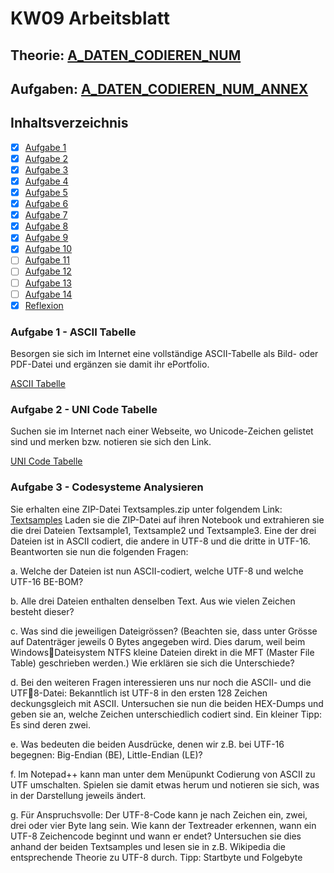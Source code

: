 # KW09 Arbeitsblatt

## Theorie: [A_DATEN_CODIEREN_NUM](./A_DATEN_CODIEREN_NUM.pdf)
## Aufgaben: [A_DATEN_CODIEREN_NUM_ANNEX](./A_DATEN_CODIEREN_NUM_ANNEX.pdf)

## Inhaltsverzeichnis
- [X] [Aufgabe 1](#Aufgabe-1---ASCII-Tabelle)
- [X] [Aufgabe 2](#Aufgabe-2---UNI-Code-Tabelle)
- [X] [Aufgabe 3](#Aufgabe-3---Codesysteme-Analysieren)
- [X] [Aufgabe 4](#Aufgabe-4)
- [X] [Aufgabe 5](#Aufgabe-5)
- [X] [Aufgabe 6](#Aufgabe-6)
- [X] [Aufgabe 7](#Aufgabe-7)
- [X] [Aufgabe 8](#Aufgabe-8)
- [X] [Aufgabe 9](#Aufgabe-9)
- [X] [Aufgabe 10](#Aufgabe-10)
- [ ] [Aufgabe 11](#Aufgabe-11)
- [ ] [Aufgabe 12](#Aufgabe-12)
- [ ] [Aufgabe 13](#Aufgabe-13)
- [ ] [Aufgabe 14](#Aufgabe-14)
- [X] [Reflexion](#Reflexion)

### Aufgabe 1 - ASCII Tabelle
Besorgen sie sich im Internet eine vollständige ASCII-Tabelle als Bild- oder
PDF-Datei und ergänzen sie damit ihr ePortfolio.

[ASCII Tabelle](./ASCII-Tabelle-alle-ASCII-Codes-im-UEberblick.pdf)

### Aufgabe 2 - UNI Code Tabelle
Suchen sie im Internet nach einer Webseite, wo Unicode-Zeichen gelistet sind
und merken bzw. notieren sie sich den Link. 

[UNI Code Tabelle](https://symbl.cc/de/unicode/table/#ethiopic)

### Aufgabe 3 - Codesysteme Analysieren

Sie erhalten eine ZIP-Datei Textsamples.zip unter folgendem Link:
[Textsamples](https://juergarnold.ch/Codesysteme/Textsamples.zip
) Laden sie die ZIP-Datei auf ihren Notebook und extrahieren sie die drei Dateien
Textsample1, Textsample2 und Textsample3. Eine der drei Dateien ist in
ASCII codiert, die andere in UTF-8 und die dritte in UTF-16. Beantworten sie nun die
folgenden Fragen:

a. Welche der Dateien ist nun ASCII-codiert, welche UTF-8 und welche UTF-16
BE-BOM?

b. Alle drei Dateien enthalten denselben Text. Aus wie vielen Zeichen besteht
dieser?

c. Was sind die jeweiligen Dateigrössen? (Beachten sie, dass unter Grösse auf
Datenträger jeweils 0 Bytes angegeben wird. Dies darum, weil beim WindowsDateisystem NTFS kleine Dateien direkt in die MFT (Master File Table)
geschrieben werden.) Wie erklären sie sich die Unterschiede?

d. Bei den weiteren Fragen interessieren uns nur noch die ASCII- und die UTF8-Datei: Bekanntlich ist UTF-8 in den ersten 128 Zeichen deckungsgleich mit
ASCII. Untersuchen sie nun die beiden HEX-Dumps und geben sie an, welche
Zeichen unterschiedlich codiert sind. Ein kleiner Tipp: Es sind deren zwei.

e. Was bedeuten die beiden Ausdrücke, denen wir z.B. bei UTF-16 begegnen:
Big-Endian (BE), Little-Endian (LE)?

f. Im Notepad++ kann man unter dem Menüpunkt Codierung von ASCII zu UTF
umschalten. Spielen sie damit etwas herum und notieren sie sich, was in der
Darstellung jeweils ändert.

g. Für Anspruchsvolle: Der UTF-8-Code kann je nach Zeichen ein, zwei, drei
oder vier Byte lang sein. Wie kann der Textreader erkennen, wann ein UTF-8
Zeichencode beginnt und wann er endet? Untersuchen sie dies anhand der
beiden Textsamples und lesen sie in z.B. Wikipedia die entsprechende
Theorie zu UTF-8 durch. Tipp: Startbyte und Folgebyte
